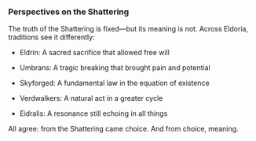 ### **Perspectives on the Shattering**

The truth of the Shattering is fixed—but its meaning is not. Across Eldoria, traditions see it differently:

- Eldrin: A sacred sacrifice that allowed free will
    
- Umbrans: A tragic breaking that brought pain and potential
    
- Skyforged: A fundamental law in the equation of existence
    
- Verdwalkers: A natural act in a greater cycle
    
- Eidralis: A resonance still echoing in all things
    

All agree: from the Shattering came choice. And from choice, meaning.
